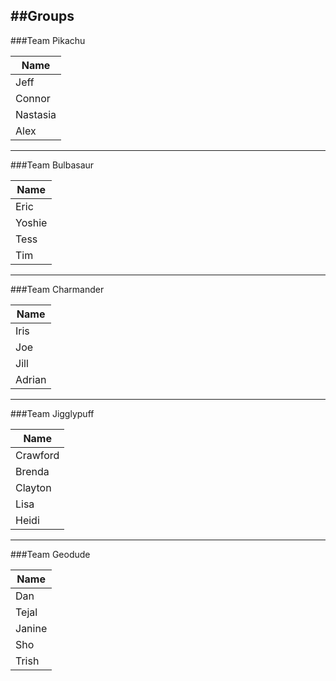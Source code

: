 ##Groups
---

###Team Pikachu

|Name|
|---|
|Jeff|
|Connor|
|Nastasia|
|Alex|
---

###Team Bulbasaur

|Name|
|---|
|Eric|
|Yoshie|
|Tess|
|Tim|
---

###Team Charmander

|Name|
|---|
|Iris|
|Joe|
|Jill|
|Adrian|

---

###Team Jigglypuff


|Name|
|---|
|Crawford|
|Brenda|
|Clayton|
|Lisa|
|Heidi|

---

###Team Geodude

|Name|
|---|
|Dan|
|Tejal|
|Janine|
|Sho|
|Trish|
